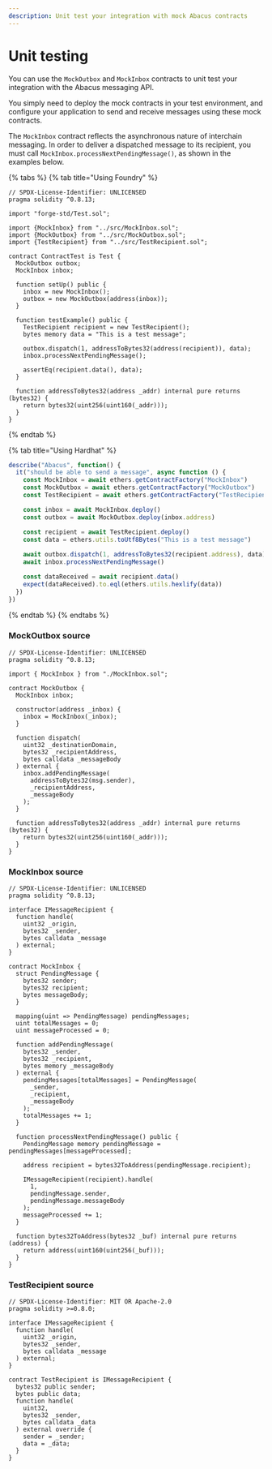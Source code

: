 ```yaml
---
description: Unit test your integration with mock Abacus contracts
---
```


# Unit testing

You can use the  `MockOutbox` and `MockInbox` contracts to unit test your integration with the Abacus messaging API.

You simply need to deploy the mock contracts in your test environment, and configure your application to send and receive messages using these mock contracts.

The `MockInbox` contract reflects the asynchronous nature of interchain messaging. In order to deliver a dispatched message to its recipient, you must call `MockInbox.processNextPendingMessage()`, as shown in the examples below.

{% tabs %}
{% tab title="Using Foundry" %}
```solidity
// SPDX-License-Identifier: UNLICENSED
pragma solidity ^0.8.13;

import "forge-std/Test.sol";

import {MockInbox} from "../src/MockInbox.sol";
import {MockOutbox} from "../src/MockOutbox.sol";
import {TestRecipient} from "../src/TestRecipient.sol";

contract ContractTest is Test {
  MockOutbox outbox;
  MockInbox inbox;

  function setUp() public {
    inbox = new MockInbox();
    outbox = new MockOutbox(address(inbox));
  }

  function testExample() public {
    TestRecipient recipient = new TestRecipient();
    bytes memory data = "This is a test message";

    outbox.dispatch(1, addressToBytes32(address(recipient)), data);
    inbox.processNextPendingMessage();

    assertEq(recipient.data(), data);
  }

  function addressToBytes32(address _addr) internal pure returns (bytes32) {
    return bytes32(uint256(uint160(_addr)));
  }
}

```
{% endtab %}

{% tab title="Using Hardhat" %}
```typescript
describe("Abacus", function() {
  it("should be able to send a message", async function () {
    const MockInbox = await ethers.getContractFactory("MockInbox")
    const MockOutbox = await ethers.getContractFactory("MockOutbox")
    const TestRecipient = await ethers.getContractFactory("TestRecipient")

    const inbox = await MockInbox.deploy()
    const outbox = await MockOutbox.deploy(inbox.address)

    const recipient = await TestRecipient.deploy()
    const data = ethers.utils.toUtf8Bytes("This is a test message")
    
    await outbox.dispatch(1, addressToBytes32(recipient.address), data)
    await inbox.processNextPendingMessage()

    const dataReceived = await recipient.data()
    expect(dataReceived).to.eql(ethers.utils.hexlify(data))
  })
})
```
{% endtab %}
{% endtabs %}

### MockOutbox source

```solidity
// SPDX-License-Identifier: UNLICENSED
pragma solidity ^0.8.13;

import { MockInbox } from "./MockInbox.sol";

contract MockOutbox {
  MockInbox inbox;

  constructor(address _inbox) {
    inbox = MockInbox(_inbox);
  }

  function dispatch(
    uint32 _destinationDomain,
    bytes32 _recipientAddress,
    bytes calldata _messageBody
  ) external {
    inbox.addPendingMessage(
      addressToBytes32(msg.sender),
      _recipientAddress,
      _messageBody
    );    
  }

  function addressToBytes32(address _addr) internal pure returns (bytes32) {
    return bytes32(uint256(uint160(_addr)));
  }
}
```

### MockInbox source

```solidity
// SPDX-License-Identifier: UNLICENSED
pragma solidity ^0.8.13;

interface IMessageRecipient {
  function handle(
    uint32 _origin,
    bytes32 _sender,
    bytes calldata _message
  ) external;
}

contract MockInbox {
  struct PendingMessage {
    bytes32 sender;
    bytes32 recipient;
    bytes messageBody;
  }

  mapping(uint => PendingMessage) pendingMessages;
  uint totalMessages = 0;
  uint messageProcessed = 0;

  function addPendingMessage(
    bytes32 _sender,
    bytes32 _recipient,
    bytes memory _messageBody
  ) external {
    pendingMessages[totalMessages] = PendingMessage(
      _sender,
      _recipient,
      _messageBody
    );
    totalMessages += 1;
  }

  function processNextPendingMessage() public {
    PendingMessage memory pendingMessage = pendingMessages[messageProcessed];

    address recipient = bytes32ToAddress(pendingMessage.recipient);
    
    IMessageRecipient(recipient).handle(
      1,
      pendingMessage.sender,
      pendingMessage.messageBody
    );
    messageProcessed += 1;
  }

  function bytes32ToAddress(bytes32 _buf) internal pure returns (address) {
    return address(uint160(uint256(_buf)));
  }
}
```

### TestRecipient source

```solidity
// SPDX-License-Identifier: MIT OR Apache-2.0
pragma solidity >=0.8.0;

interface IMessageRecipient {
  function handle(
    uint32 _origin,
    bytes32 _sender,
    bytes calldata _message
  ) external;
}

contract TestRecipient is IMessageRecipient {
  bytes32 public sender;
  bytes public data;
  function handle(
    uint32,
    bytes32 _sender,
    bytes calldata _data
  ) external override {
    sender = _sender;
    data = _data;
  }
}
```
